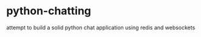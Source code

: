 python-chatting
===============

attempt to build a solid python chat application using redis and websockets
